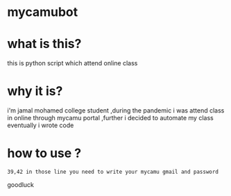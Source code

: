 # mycamubot

# what is this?
  this is python script which attend online class
 
# why it is?
  i'm jamal mohamed college student ,during the pandemic i was attend class in online through mycamu portal ,further i decided to automate my class
  eventually i wrote code
  
 # how to use ?
    39,42 in those line you need to write your mycamu gmail and password
    
    
goodluck
